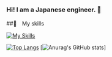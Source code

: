### Hi! I am a Japanese engineer. 👋

##🌱　My skills

[![My Skills](https://skillicons.dev/icons?i=java,rust,react,ts,js,html,css,mysql,postgres)](https://skillicons.dev)

[![Top Langs](https://github-readme-stats.vercel.app/api/top-langs/?username=masatonara83&layout=donut-vertical)](https://github.com/masatonara83/github-readme-stats)
[![Anurag's GitHub stats](https://github-readme-stats.vercel.app/api?username=masatonara83&show_icons=true&theme=transparent)]

<!--
**masatonara83/masatonara83** is a ✨ _special_ ✨ repository because its `README.md` (this file) appears on your GitHub profile.

Here are some ideas to get you started:

- 🔭 I’m currently working on ...
- 🌱 I’m currently learning ...
- 👯 I’m looking to collaborate on ...
- 🤔 I’m looking for help with ...
- 💬 Ask me about ...
- 📫 How to reach me: ...
- 😄 Pronouns: ...
- ⚡ Fun fact: ...
-->
